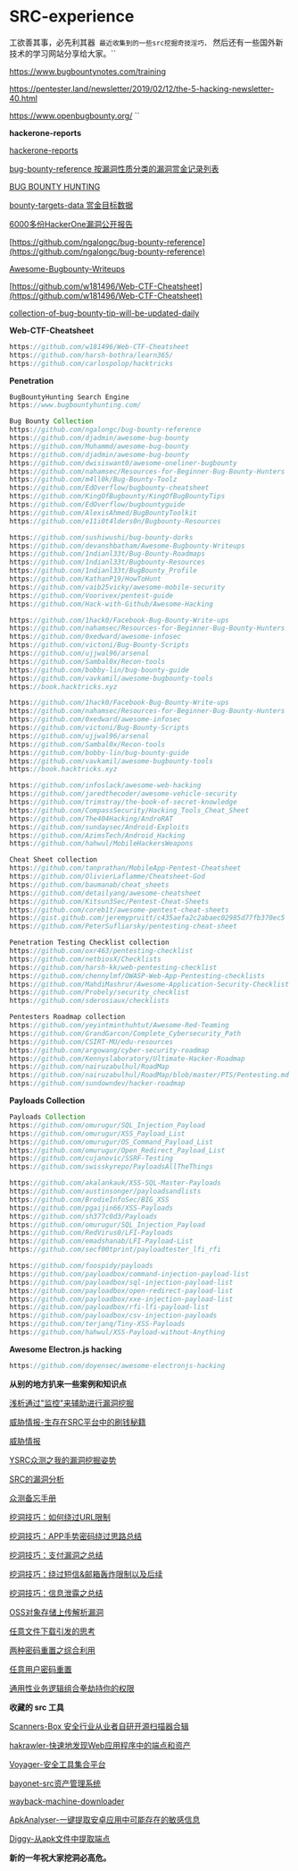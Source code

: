 # SRC-experience
工欲善其事，必先利其器``
最近收集到的一些src挖掘奇技淫巧，``
然后还有一些国外新技术的学习网站分享给大家。``

<https://www.bugbountynotes.com/training>

<https://pentester.land/newsletter/2019/02/12/the-5-hacking-newsletter-40.html>

<https://www.openbugbounty.org/>
``

**hackerone-reports**

[hackerone-reports](https://github.com/reddelexc/hackerone-reports)

[bug-bounty-reference 按漏洞性质分类的漏洞赏金记录列表](https://github.com/ngalongc/bug-bounty-reference)

[BUG BOUNTY HUNTING](https://medium.com/bugbountywriteup/bug-bounty-hunting-methodology-toolkit-tips-tricks-blogs-ef6542301c65)

[bounty-targets-data 赏金目标数据](https://github.com/arkadiyt/bounty-targets-data)

[6000多份HackerOne漏洞公开报告](https://www.uedbox.com/post/65763/)

[https://github.com/ngalongc/bug-bounty-reference](https://github.com/ngalongc/bug-bounty-reference)

[Awesome-Bugbounty-Writeups](https://github.com/devanshbatham/Awesome-Bugbounty-Writeups)

[https://github.com/w181496/Web-CTF-Cheatsheet](https://github.com/w181496/Web-CTF-Cheatsheet)

[collection-of-bug-bounty-tip-will-be-updated-daily](https://medium.com/@vignesh4303/collection-of-bug-bounty-tip-will-be-updated-daily-605911cfa248)

**Web-CTF-Cheatsheet**

```java
https://github.com/w181496/Web-CTF-Cheatsheet
https://github.com/harsh-bothra/learn365/
https://github.com/carlospolop/hacktricks
```

**Penetration**

```java
BugBountyHunting Search Engine
https://www.bugbountyhunting.com/

Bug Bounty Collection
https://github.com/ngalongc/bug-bounty-reference
https://github.com/djadmin/awesome-bug-bounty
https://github.com/Muhammd/awesome-bug-bounty
https://github.com/djadmin/awesome-bug-bounty
https://github.com/dwisiswant0/awesome-oneliner-bugbounty
https://github.com/nahamsec/Resources-for-Beginner-Bug-Bounty-Hunters
https://github.com/m4ll0k/Bug-Bounty-Toolz
https://github.com/EdOverflow/bugbounty-cheatsheet
https://github.com/KingOfBugbounty/KingOfBugBountyTips
https://github.com/EdOverflow/bugbountyguide
https://github.com/AlexisAhmed/BugBountyToolkit
https://github.com/e11i0t4lders0n/Bugbounty-Resources

https://github.com/sushiwushi/bug-bounty-dorks
https://github.com/devanshbatham/Awesome-Bugbounty-Writeups
https://github.com/1ndianl33t/Bug-Bounty-Roadmaps
https://github.com/1ndianl33t/Bugbounty-Resources
https://github.com/1ndianl33t/BugBounty_Profile
https://github.com/KathanP19/HowToHunt
https://github.com/vaib25vicky/awesome-mobile-security
https://github.com/Voorivex/pentest-guide
https://github.com/Hack-with-Github/Awesome-Hacking

https://github.com/1hack0/Facebook-Bug-Bounty-Write-ups
https://github.com/nahamsec/Resources-for-Beginner-Bug-Bounty-Hunters
https://github.com/0xedward/awesome-infosec
https://github.com/victoni/Bug-Bounty-Scripts
https://github.com/ujjwal96/arsenal
https://github.com/Sambal0x/Recon-tools
https://github.com/bobby-lin/bug-bounty-guide
https://github.com/vavkamil/awesome-bugbounty-tools
https://book.hacktricks.xyz

https://github.com/1hack0/Facebook-Bug-Bounty-Write-ups
https://github.com/nahamsec/Resources-for-Beginner-Bug-Bounty-Hunters
https://github.com/0xedward/awesome-infosec
https://github.com/victoni/Bug-Bounty-Scripts
https://github.com/ujjwal96/arsenal
https://github.com/Sambal0x/Recon-tools
https://github.com/bobby-lin/bug-bounty-guide
https://github.com/vavkamil/awesome-bugbounty-tools
https://book.hacktricks.xyz

https://github.com/infoslack/awesome-web-hacking
https://github.com/jaredthecoder/awesome-vehicle-security
https://github.com/trimstray/the-book-of-secret-knowledge
https://github.com/CompassSecurity/Hacking_Tools_Cheat_Sheet
https://github.com/The404Hacking/AndroRAT
https://github.com/sundaysec/Android-Exploits
https://github.com/AzimsTech/Android_Hacking
https://github.com/hahwul/MobileHackersWeapons

Cheat Sheet collection
https://github.com/tanprathan/MobileApp-Pentest-Cheatsheet
https://github.com/OlivierLaflamme/Cheatsheet-God
https://github.com/baumanab/cheat_sheets
https://github.com/detailyang/awesome-cheatsheet
https://github.com/Kitsun3Sec/Pentest-Cheat-Sheets
https://github.com/coreb1t/awesome-pentest-cheat-sheets
https://gist.github.com/jeremypruitt/c435aefa2c2abaec02985d77fb370ec5
https://github.com/PeterSufliarsky/pentesting-cheat-sheet

Penetration Testing Checklist collection
https://github.com/oxr463/pentesting-checklist
https://github.com/netbiosX/Checklists
https://github.com/harsh-kk/web-pentesting-checklist
https://github.com/chennylmf/OWASP-Web-App-Pentesting-checklists
https://github.com/MahdiMashrur/Awesome-Application-Security-Checklist
https://github.com/Probely/security_checklist
https://github.com/sderosiaux/checklists

Pentesters Roadmap collection
https://github.com/yeyintminthuhtut/Awesome-Red-Teaming
https://github.com/GrandGarcon/Complete_Cybersecurity_Path
https://github.com/CSIRT-MU/edu-resources
https://github.com/argowang/cyber-security-roadmap
https://github.com/Kennyslaboratory/Ultimate-Hacker-Roadmap
https://github.com/nairuzabulhul/RoadMap
https://github.com/nairuzabulhul/RoadMap/blob/master/PTS/Pentesting.md
https://github.com/sundowndev/hacker-roadmap
```

**Payloads Collection**

```java
Payloads Collection
https://github.com/omurugur/SQL_Injection_Payload
https://github.com/omurugur/XSS_Payload_List
https://github.com/omurugur/OS_Command_Payload_List
https://github.com/omurugur/Open_Redirect_Payload_List
https://github.com/cujanovic/SSRF-Testing
https://github.com/swisskyrepo/PayloadsAllTheThings

https://github.com/akalankauk/XSS-SQL-Master-Payloads
https://github.com/austinsonger/payloadsandlists
https://github.com/BrodieInfoSec/BIG_XSS
https://github.com/pgaijin66/XSS-Payloads
https://github.com/sh377c0d3/Payloads
https://github.com/omurugur/SQL_Injection_Payload
https://github.com/RedVirus0/LFI-Payloads
https://github.com/emadshanab/LFI-Payload-List
https://github.com/secf00tprint/payloadtester_lfi_rfi

https://github.com/foospidy/payloads
https://github.com/payloadbox/command-injection-payload-list
https://github.com/payloadbox/sql-injection-payload-list
https://github.com/payloadbox/open-redirect-payload-list
https://github.com/payloadbox/xxe-injection-payload-list
https://github.com/payloadbox/rfi-lfi-payload-list
https://github.com/payloadbox/csv-injection-payloads
https://github.com/terjanq/Tiny-XSS-Payloads
https://github.com/hahwul/XSS-Payload-without-Anything
```

**Awesome Electron.js hacking**

```java
https://github.com/doyensec/awesome-electronjs-hacking
```

**从别的地方扒来一些案例和知识点**

[浅析通过"监控"来辅助进行漏洞挖掘](https://bbs.ichunqiu.com/thread-28591-1-1.html)

[威胁情报-生存在SRC平台中的刷钱秘籍](https://bbs.ichunqiu.com/article-921-1.html)

[威胁情报](https://mp.weixin.qq.com/s/v2MRx7qs70lpnW9n-mJ7_Q)

[YSRC众测之我的漏洞挖掘姿势](https://bbs.ichunqiu.com/article-655-1.html)

[SRC的漏洞分析](https://bbs.ichunqiu.com/thread-19745-1-1.html)

[众测备忘手册](https://mp.weixin.qq.com/s/4XPG37_lTZDzf60o3W_onA)

[挖洞技巧：如何绕过URL限制](https://www.secpulse.com/archives/67064.html)

[挖洞技巧：APP手势密码绕过思路总结](https://www.secpulse.com/archives/67070.html)

[挖洞技巧：支付漏洞之总结](https://www.secpulse.com/archives/67080.html)

[挖洞技巧：绕过短信&邮箱轰炸限制以及后续](http://mp.weixin.qq.com/s/5OSLC2GOeYere9_lT2RwHw)

[挖洞技巧：信息泄露之总结](https://www.secpulse.com/archives/67123.html)

[OSS对象存储上传解析漏洞](https://xianzhi.aliyun.com/forum/topic/2078)

[任意文件下载引发的思考](https://www.secpulse.com/archives/68522.html)

[两种密码重置之综合利用](http://www.freebuf.com/articles/network/166520.html)

[任意用户密码重置](http://www.freebuf.com/articles/web/166667.html)

[通用性业务逻辑组合拳劫持你的权限](https://www.anquanke.com/post/id/106961)

**收藏的 src 工具**

[Scanners-Box 安全行业从业者自研开源扫描器合辑](https://github.com/We5ter/Scanners-Box)

[hakrawler-快速地发现Web应用程序中的端点和资产](https://github.com/hakluke/hakrawler)

[Voyager-安全工具集合平台](https://github.com/ody5sey/Voyager)

[bayonet-src资产管理系统](https://github.com/CTF-MissFeng/bayonet)

[wayback-machine-downloader](https://github.com/hartator/wayback-machine-downloader)

[ApkAnalyser-一键提取安卓应用中可能存在的敏感信息](https://github.com/TheKingOfDuck/ApkAnalyser)

[Diggy-从apk文件中提取端点](https://github.com/s0md3v/Diggy)


**新的一年祝大家挖洞必高危。**
